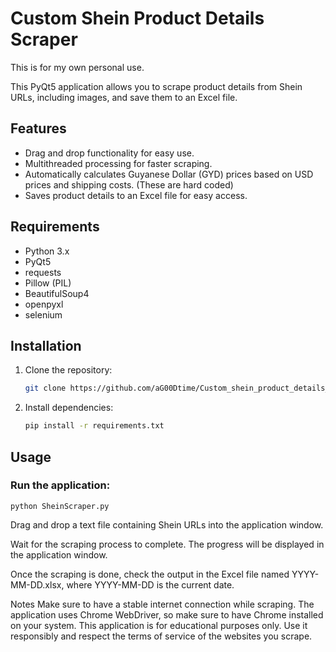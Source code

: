 # Custom Shein Product Details Scraper
This is for my own personal use.

This PyQt5 application allows you to scrape product details from Shein URLs, including images, and save them to an Excel file.

## Features

- Drag and drop functionality for easy use.
- Multithreaded processing for faster scraping.
- Automatically calculates Guyanese Dollar (GYD) prices based on USD prices and shipping costs. (These are hard coded)
- Saves product details to an Excel file for easy access.

## Requirements

- Python 3.x
- PyQt5
- requests
- Pillow (PIL)
- BeautifulSoup4
- openpyxl
- selenium

## Installation

1. Clone the repository:

   ```bash
   git clone https://github.com/aG00Dtime/Custom_shein_product_details_scraper.git
2. Install dependencies:

    ```bash
    pip install -r requirements.txt
## Usage
### Run the application:
    
    python SheinScraper.py

Drag and drop a text file containing Shein URLs into the application window.

Wait for the scraping process to complete. The progress will be displayed in the application window.

Once the scraping is done, check the output in the Excel file named YYYY-MM-DD.xlsx, where YYYY-MM-DD is the current date.

Notes
Make sure to have a stable internet connection while scraping.
The application uses Chrome WebDriver, so make sure to have Chrome installed on your system.
This application is for educational purposes only. Use it responsibly and respect the terms of service of the websites you scrape.